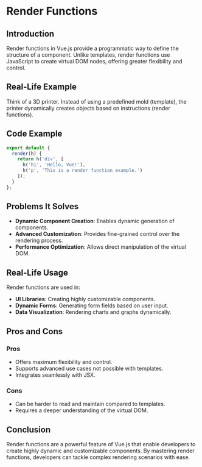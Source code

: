 # Render Functions

## Introduction
Render functions in Vue.js provide a programmatic way to define the structure of a component. Unlike templates, render functions use JavaScript to create virtual DOM nodes, offering greater flexibility and control.

## Real-Life Example
Think of a 3D printer. Instead of using a predefined mold (template), the printer dynamically creates objects based on instructions (render functions).

## Code Example
```javascript
export default {
  render(h) {
    return h('div', [
      h('h1', 'Hello, Vue!'),
      h('p', 'This is a render function example.')
    ]);
  }
};
```

## Problems It Solves
- **Dynamic Component Creation**: Enables dynamic generation of components.
- **Advanced Customization**: Provides fine-grained control over the rendering process.
- **Performance Optimization**: Allows direct manipulation of the virtual DOM.

## Real-Life Usage
Render functions are used in:
- **UI Libraries**: Creating highly customizable components.
- **Dynamic Forms**: Generating form fields based on user input.
- **Data Visualization**: Rendering charts and graphs dynamically.

## Pros and Cons
### Pros
- Offers maximum flexibility and control.
- Supports advanced use cases not possible with templates.
- Integrates seamlessly with JSX.

### Cons
- Can be harder to read and maintain compared to templates.
- Requires a deeper understanding of the virtual DOM.

## Conclusion
Render functions are a powerful feature of Vue.js that enable developers to create highly dynamic and customizable components. By mastering render functions, developers can tackle complex rendering scenarios with ease.
